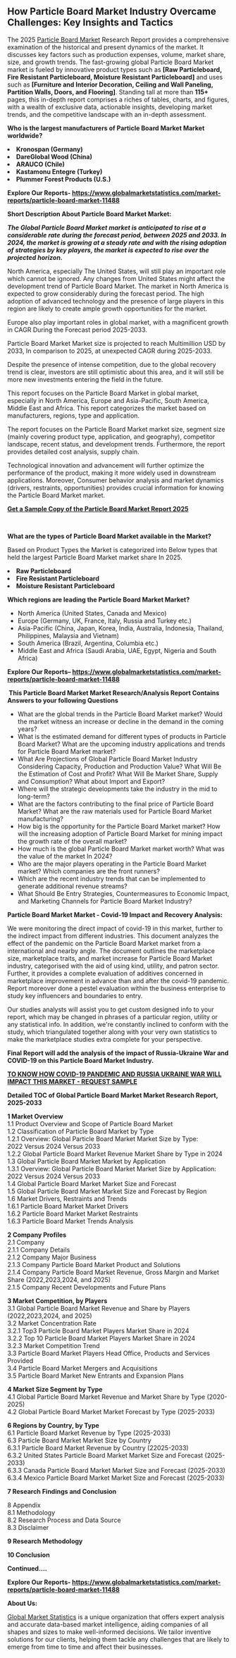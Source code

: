 <h2><strong>How Particle Board Market Industry Overcame Challenges: Key Insights and Tactics</strong></h2><p>The 2025 <a href="https://www.globalmarketstatistics.com/market-reports/particle-board-market-11488">Particle Board Market</a> Research Report provides a comprehensive examination of the historical and present dynamics of the market. It discusses key factors such as production expenses, volume, market share, size, and growth trends. The fast-growing global Particle Board Market market is fueled by innovative product types such as <strong>[Raw Particleboard, Fire Resistant Particleboard, Moisture Resistant Particleboard]</strong> and uses such as <strong>[Furniture and Interior Decoration, Ceiling and Wall Paneling, Partition Walls, Doors, and Flooring]</strong>. Standing tall at more than <strong>115+</strong> pages, this in-depth report comprises a riches of tables, charts, and figures, with a wealth of exclusive data, actionable insights, developing market trends, and the competitive landscape with an in-depth assessment.</p><p><strong>Who is the largest manufacturers of Particle Board Market Market worldwide?</strong></p><p><strong><li>Kronospan (Germany)<li>DareGlobal Wood (China)<li>ARAUCO (Chile)<li>Kastamonu Entegre (Turkey)<li>Plummer Forest Products (U.S.)</strong></p><p><strong>Explore Our Reports-&nbsp;<a href="https://wordhtml.com/">https://www.globalmarketstatistics.com/market-reports/particle-board-market-11488</a></strong></p><p><strong>Short Description About Particle Board Market Market:</strong></p><p><strong><em>The Global Particle Board Market market is anticipated to rise at a considerable rate during the forecast period, between 2025 and 2033. In 2024, the market is growing at a steady rate and with the rising adoption of strategies by key players, the market is expected to rise over the projected horizon.</em></strong></p><p>North America, especially The United States, will still play an important role which cannot be ignored. Any changes from United States might affect the development trend of Particle Board Market. The market in North America is expected to grow considerably during the forecast period. The high adoption of advanced technology and the presence of large players in this region are likely to create ample growth opportunities for the market.</p><p>Europe also play important roles in global market, with a magnificent growth in CAGR During the Forecast period 2025-2033.</p><p>Particle Board Market Market size is projected to reach Multimillion USD by 2033, In comparison to 2025, at unexpected CAGR during 2025-2033.</p><p>Despite the presence of intense competition, due to the global recovery trend is clear, investors are still optimistic about this area, and it will still be more new investments entering the field in the future.</p><p>This report focuses on the Particle Board Market in global market, especially in North America, Europe and Asia-Pacific, South America, Middle East and Africa. This report categorizes the market based on manufacturers, regions, type and application.</p><p>The report focuses on the Particle Board Market market size, segment size (mainly covering product type, application, and geography), competitor landscape, recent status, and development trends. Furthermore, the report provides detailed cost analysis, supply chain.</p><p>Technological innovation and advancement will further optimize the performance of the product, making it more widely used in downstream applications. Moreover, Consumer behavior analysis and market dynamics (drivers, restraints, opportunities) provides crucial information for knowing the Particle Board Market market.</p><p><strong><a href="https://www.globalmarketstatistics.com/market-reports/particle-board-market-11488">Get a Sample Copy of the Particle Board Market Report 2025</a></strong></p><p>&nbsp;</p><p><strong>What are the types of Particle Board Market available in the Market?</strong></p><p>Based on Product Types the Market is categorized into Below types that held the largest Particle Board Market market share In 2025.</p><p><strong><li>Raw Particleboard<li>Fire Resistant Particleboard<li>Moisture Resistant Particleboard</strong></p><p><strong>Which regions are leading the Particle Board Market Market?</strong></p><ul><li>North America (United States, Canada and Mexico)</li><li>Europe (Germany, UK, France, Italy, Russia and Turkey etc.)</li><li>Asia-Pacific (China, Japan, Korea, India, Australia, Indonesia, Thailand, Philippines, Malaysia and Vietnam)</li><li>South America (Brazil, Argentina, Columbia etc.)</li><li>Middle East and Africa (Saudi Arabia, UAE, Egypt, Nigeria and South Africa)</li></ul><p><strong>Explore Our Reports&ndash;&nbsp;<a href="https://www.globalmarketstatistics.com/market-reports/particle-board-market-11488">https://www.globalmarketstatistics.com/market-reports/particle-board-market-11488</a></strong></p><p><strong>&nbsp;This Particle Board Market Market Research/Analysis Report Contains Answers to your following Questions</strong></p><ul><li>What are the global trends in the Particle Board Market market? Would the market witness an increase or decline in the demand in the coming years?</li><li>What is the estimated demand for different types of products in Particle Board Market? What are the upcoming industry applications and trends for Particle Board Market market?</li><li>What Are Projections of Global Particle Board Market Industry Considering Capacity, Production and Production Value? What Will Be the Estimation of Cost and Profit? What Will Be Market Share, Supply and Consumption? What about Import and Export?</li><li>Where will the strategic developments take the industry in the mid to long-term?</li><li>What are the factors contributing to the final price of Particle Board Market? What are the raw materials used for Particle Board Market manufacturing?</li><li>How big is the opportunity for the Particle Board Market market? How will the increasing adoption of Particle Board Market for mining impact the growth rate of the overall market?</li><li>How much is the global Particle Board Market market worth? What was the value of the market In 2024?</li><li>Who are the major players operating in the Particle Board Market market? Which companies are the front runners?</li><li>Which are the recent industry trends that can be implemented to generate additional revenue streams?</li><li>What Should Be Entry Strategies, Countermeasures to Economic Impact, and Marketing Channels for Particle Board Market Industry?</li></ul><p><strong>Particle Board Market Market - Covid-19 Impact and Recovery Analysis:</strong></p><p>We were monitoring the direct impact of covid-19 in this market, further to the indirect impact from different industries. This document analyzes the effect of the pandemic on the Particle Board Market market from a international and nearby angle. The document outlines the marketplace size, marketplace traits, and market increase for Particle Board Market industry, categorised with the aid of using kind, utility, and patron sector. Further, it provides a complete evaluation of additives concerned in marketplace improvement in advance than and after the covid-19 pandemic. Report moreover done a pestel evaluation within the business enterprise to study key influencers and boundaries to entry.</p><p>Our studies analysts will assist you to get custom designed info to your report, which may be changed in phrases of a particular region, utility or any statistical info. In addition, we're constantly inclined to conform with the study, which triangulated together along with your very own statistics to make the marketplace studies extra complete for your perspective.</p><p><strong>Final Report will add the analysis of the impact of Russia-Ukraine War and COVID-19 on this Particle Board Market Industry.</strong></p><p><strong><a href="https://www.globalmarketstatistics.com/market-reports/particle-board-market-11488">TO KNOW HOW COVID-19 PANDEMIC AND RUSSIA UKRAINE WAR WILL IMPACT THIS MARKET - REQUEST SAMPLE</a></strong></p><p><strong>Detailed TOC of Global Particle Board Market Market Research Report, 2025-2033</strong></p><p><strong>1 Market Overview</strong><br /> 1.1 Product Overview and Scope of Particle Board Market<br /> 1.2 Classification of Particle Board Market by Type<br /> 1.2.1 Overview: Global Particle Board Market Market Size by Type: 2022&nbsp;Versus 2024 Versus 2033<br /> 1.2.2 Global Particle Board Market Revenue Market Share by Type in 2024<br /> 1.3 Global Particle Board Market Market by Application<br /> 1.3.1 Overview: Global Particle Board Market Market Size by Application: 2022&nbsp;Versus 2024 Versus 2033<br /> 1.4 Global Particle Board Market Market Size and Forecast<br /> 1.5 Global Particle Board Market Market Size and Forecast by Region<br /> 1.6 Market Drivers, Restraints and Trends<br /> 1.6.1 Particle Board Market Market Drivers<br /> 1.6.2 Particle Board Market Market Restraints<br /> 1.6.3 Particle Board Market Trends Analysis</p><p><strong>2 Company Profiles</strong><br /> 2.1 Company<br /> 2.1.1 Company Details<br /> 2.1.2 Company Major Business<br /> 2.1.3 Company Particle Board Market Product and Solutions<br /> 2.1.4 Company Particle Board Market Revenue, Gross Margin and Market Share (2022,2023,2024, and 2025)<br /> 2.1.5 Company Recent Developments and Future Plans</p><p><strong>3 Market Competition, by Players</strong><br /> 3.1 Global Particle Board Market Revenue and Share by Players (2022,2023,2024, and 2025)<br /> 3.2 Market Concentration Rate<br /> 3.2.1 Top3 Particle Board Market Players Market Share in 2024<br /> 3.2.2 Top 10 Particle Board Market Players Market Share in 2024<br /> 3.2.3 Market Competition Trend<br /> 3.3 Particle Board Market Players Head Office, Products and Services Provided<br /> 3.4 Particle Board Market Mergers and Acquisitions<br /> 3.5 Particle Board Market New Entrants and Expansion Plans</p><p><strong>4 Market Size Segment by Type</strong><br /> 4.1 Global Particle Board Market Revenue and Market Share by Type (2020-2025)<br /> 4.2 Global Particle Board Market Market Forecast by Type (2025-2033)</p><p><strong>6 Regions by Country, by Type</strong><br /> 6.1 Particle Board Market Revenue by Type (2025-2033)<br /> 6.3 Particle Board Market Market Size by Country<br /> 6.3.1 Particle Board Market Revenue by Country (22025-2033)<br /> 6.3.2 United States Particle Board Market Market Size and Forecast (2025-2033)<br /> 6.3.3 Canada Particle Board Market Market Size and Forecast (2025-2033)<br /> 6.3.4 Mexico Particle Board Market Market Size and Forecast (2025-2033)</p><p><strong>7 Research Findings and Conclusion</strong></p><p>8 Appendix<br /> 8.1 Methodology<br /> 8.2 Research Process and Data Source<br /> 8.3 Disclaimer</p><p><strong>9 Research Methodology</strong></p><p><strong>10 Conclusion</strong></p><p><strong>Continued&hellip;.</strong></p><p><strong>Explore Our Reports-&nbsp;<a href="Particle Board Market">https://www.globalmarketstatistics.com/market-reports/particle-board-market-11488</a></strong></p><p><strong>About Us:</strong></p><p><a href="https://www.globalmarketstatistics.com/">Global Market Statistics</a>&nbsp;is a unique organization that offers expert analysis and accurate data-based market intelligence, aiding companies of all shapes and sizes to make well-informed decisions. We tailor inventive solutions for our clients, helping them tackle any challenges that are likely to emerge from time to time and affect their businesses.</p><p>&nbsp;</p>
